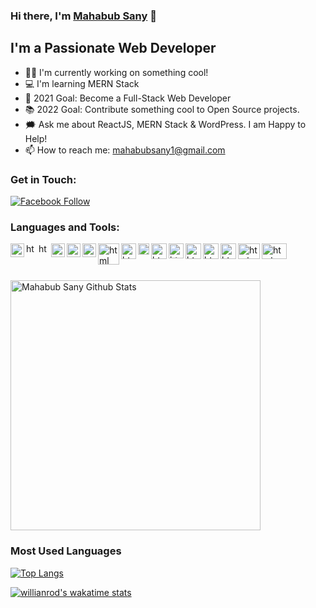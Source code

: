 ### Hi there, I'm [Mahabub Sany][sany_github] 👋

## I'm a Passionate Web Developer 

- 👩‍💻 I'm currently working on something cool! 
- 💻 I'm learning MERN Stack
- 🚧 2021 Goal: Become a Full-Stack Web Developer
- 📚 2022 Goal: Contribute something cool to Open Source projects.
- 🗯 Ask me about ReactJS, MERN Stack & WordPress. I am Happy to Help!
- 📫 How to reach me: mahabubsany1@gmail.com

### Get in Touch:

[![Facebook Follow](https://img.shields.io/badge/%20-Follow-black?color=14171A&labelColor=1976d2&logo=facebook&logoColor=ffffff)](https://www.facebook.com/mahabub.sunny.904)

### Languages and Tools:
<a href="https://github.com/prosany">
    <img align="left" alt="html" width="22px" title="Visual Studio Code" src= "https://raw.githubusercontent.com/prosany/prosany/main/images/visual-studio-code.svg"/>
</a>
<a href="https://github.com/prosany">
    <img align="left" alt="html" width="17px" title="HTML5" src= "https://raw.githubusercontent.com/prosany/prosany/main/images/html5.svg"/>
</a>
<a href="https://github.com/prosany">
    <img align="left" alt="html" width="17px" title="CSS3" src= "https://raw.githubusercontent.com/prosany/prosany/main/images/css-3.svg"/>
</a>
<a href="https://github.com/prosany">
    <img align="left" alt="html" width="22px" title="JavaScript" src= "https://raw.githubusercontent.com/prosany/prosany/main/images/javascript.svg"/>
</a>
<a href="https://github.com/prosany">
    <img align="left" alt="html" width="22px" title="TypeScript" src= "https://raw.githubusercontent.com/prosany/prosany/main/images/typescript.svg"/>
</a>
<a href="https://github.com/prosany">
    <img align="left" alt="html" width="22px" title="ReactJS" src= "https://raw.githubusercontent.com/prosany/prosany/main/images/react-2.svg"/>
</a>
<a href="https://github.com/prosany">
    <img align="left" alt="html" width="34px" title="NodeJS" src= "https://raw.githubusercontent.com/prosany/prosany/main/images/nodejs.svg"/>
</a>
<a href="https://github.com/prosany">
    <img align="left" alt="html" width="24px" height="25px" title="MongoDB" src= "https://raw.githubusercontent.com/prosany/prosany/main/images/mongodb.svg"/>
</a>
<a href="https://github.com/prosany" style="display: inline-block">
    <img align="left" alt="html" width="40px" height="25px" title="ExpressJS" src="https://raw.githubusercontent.com/prosany/prosany/main/images/express.svg">
</a>
<a href="https://github.com/prosany">
    <img align="left" alt="html" width="18px" title="Firebase" src= "https://raw.githubusercontent.com/prosany/prosany/main/images/firebase.svg"/>
</a>
<a href="https://github.com/prosany">
    <img align="left" alt="html" width="25px" title="Netlify" src= "https://raw.githubusercontent.com/prosany/prosany/main/images/netlify.svg"/>
</a>
<a href="https://github.com/prosany">
    <img align="left" alt="html" width="24px" title="Heroku" src= "https://raw.githubusercontent.com/prosany/prosany/main/images/heroku.svg"/>
</a>
<a href="https://github.com/prosany">
    <img align="left" alt="html" width="25px" title="Git" src= "https://raw.githubusercontent.com/prosany/prosany/main/images/git.svg"/>
</a>
<a href="https://github.com/prosany">
    <img align="left" alt="html" width="25px" title="Github" src= "https://raw.githubusercontent.com/prosany/prosany/main/images/github.svg"/>
</a>
<a href="https://github.com/prosany">
    <img align="left" alt="html" width="25px" title="WordPress" src= "https://raw.githubusercontent.com/prosany/prosany/main/images/wordpress.svg"/>
</a>
<a href="https://github.com/prosany">
   <img align="left" alt="html" width="35px" height="25px" title="CPanel" src="https://raw.githubusercontent.com/prosany/prosany/main/images/cpanel.svg" style="max-width:100%;">
</a>

<br />
<br />
<br />
<img width="400px" alt="Mahabub Sany Github Stats"  src="https://github-readme-stats.vercel.app/api?username=prosany&show_icons=true"/>

### Most Used Languages
[![Top Langs](https://github-readme-stats.vercel.app/api/top-langs/?username=prosany&layout=compact)](https://github.com/prosany)


[![willianrod's wakatime stats](https://github-readme-stats.vercel.app/api/wakatime?username=prosany&layout=compact)](https://github.com/prosan)


[sany_github]: https://github.com/prosany
